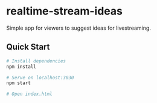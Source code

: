 # realtime-stream-ideas
Simple app for viewers to suggest ideas for livestreaming.

## Quick Start

```bash
# Install dependencies
npm install

# Serve on localhost:3030
npm start

# Open index.html
```